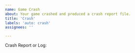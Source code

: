 ```yaml
---
name: Game Crash
about: Your game crashed and produced a crash report file.
title: 'Crash'
labels: 'auto: crash'
assignees: ''

---
```


<!-- Crashes can be found in <your_game_directory>/crash_reports/ -->

Crash Report or Log: <!-- Please do not put the entire log here, upload it on pastebin (https://pastebin.com/) or gist (https://gist.github.com/) and paste here the link. -->


